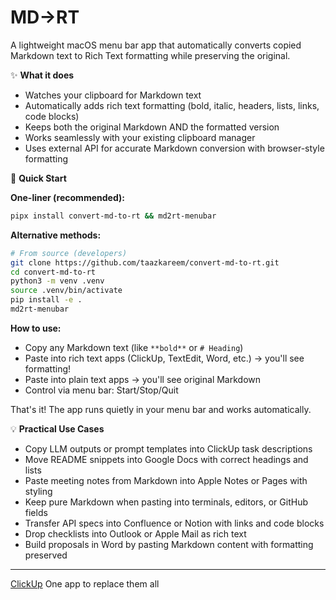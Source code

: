 MD→RT
=====

A lightweight macOS menu bar app that automatically converts copied Markdown text to Rich Text formatting while preserving the original.

✨ **What it does**
- Watches your clipboard for Markdown text
- Automatically adds rich text formatting (bold, italic, headers, lists, links, code blocks)
- Keeps both the original Markdown AND the formatted version
- Works seamlessly with your existing clipboard manager
- Uses external API for accurate Markdown conversion with browser-style formatting

🚀 **Quick Start**

**One-liner (recommended):**
```bash
pipx install convert-md-to-rt && md2rt-menubar
```

**Alternative methods:**
```bash
# From source (developers)
git clone https://github.com/taazkareem/convert-md-to-rt.git
cd convert-md-to-rt
python3 -m venv .venv
source .venv/bin/activate
pip install -e .
md2rt-menubar
```

**How to use:**
- Copy any Markdown text (like `**bold**` or `# Heading`)
- Paste into rich text apps (ClickUp, TextEdit, Word, etc.) → you'll see formatting!
- Paste into plain text apps → you'll see original Markdown
- Control via menu bar: Start/Stop/Quit

That's it! The app runs quietly in your menu bar and works automatically.

💡 **Practical Use Cases**
- Copy LLM outputs or prompt templates into ClickUp task descriptions
- Move README snippets into Google Docs with correct headings and lists
- Paste meeting notes from Markdown into Apple Notes or Pages with styling
- Keep pure Markdown when pasting into terminals, editors, or GitHub fields
- Transfer API specs into Confluence or Notion with links and code blocks
- Drop checklists into Outlook or Apple Mail as rich text
- Build proposals in Word by pasting Markdown content with formatting preserved

---

[ClickUp](https://clickup.com) One app to replace them all
